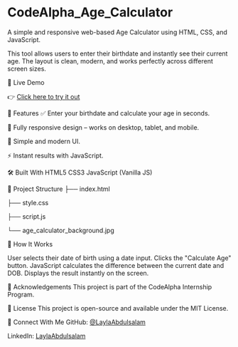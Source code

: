 # CodeAlpha_Age_Calculator
A simple and responsive web-based Age Calculator using HTML, CSS, and JavaScript.


This tool allows users to enter their birthdate and instantly see their current age. The layout is clean, modern, and works perfectly across different screen sizes.

🚀 Live Demo

👉 [Click here to try it out](https://laylaabdulsalam.github.io/CodeAlpha_Age_Calculator/)

🔧 Features
✅ Enter your birthdate and calculate your age in seconds.

📱 Fully responsive design – works on desktop, tablet, and mobile.

🎨 Simple and modern UI.

⚡ Instant results with JavaScript.

🛠️ Built With
HTML5
CSS3
JavaScript (Vanilla JS)

📂 Project Structure
├── index.html

├── style.css

├── script.js

└── age_calculator_background.jpg

🧠 How It Works

User selects their date of birth using a date input.
Clicks the "Calculate Age" button.
JavaScript calculates the difference between the current date and DOB.
Displays the result instantly on the screen.

🙌 Acknowledgements
This project is part of the CodeAlpha Internship Program.

📄 License
This project is open-source and available under the MIT License.

💌 Connect With Me
GitHub: [@LaylaAbdulsalam](https://github.com/LaylaAbdulsalam)

LinkedIn: [LaylaAbdulsalam](https://www.linkedin.com/in/layla-abdulsalam-092847204/)


